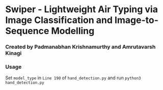 # Swiper - Lightweight Air Typing via Image Classification and Image-to-Sequence Modelling

### Created by Padmanabhan Krishnamurthy and Amrutavarsh Kinagi

### Usage
Set `model_type` in    `Line 190` of `hand_detection.py` and run `python3 hand_detection.py`
